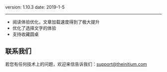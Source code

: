 version: 1.10.3
date: 2019-1-5

---

- 阅读体验优化，文章加载速度得到了极大提升
- 优化了选择文字的体验
- 支持收藏圆桌


## 联系我们

若您有任何技术上的问题，欢迎来信告诉我们：[support@theinitium.com](mailto:support@theinitium.com)